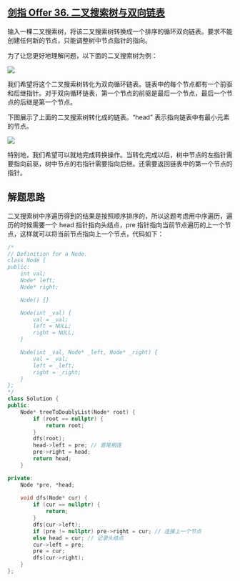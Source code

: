 ## [剑指 Offer 36. 二叉搜索树与双向链表](https://leetcode.cn/problems/er-cha-sou-suo-shu-yu-shuang-xiang-lian-biao-lcof/)

输入一棵二叉搜索树，将该二叉搜索树转换成一个排序的循环双向链表。要求不能创建任何新的节点，只能调整树中节点指针的指向。

为了让您更好地理解问题，以下面的二叉搜索树为例：

![](https://assets.leetcode.com/uploads/2018/10/12/bstdlloriginalbst.png)

我们希望将这个二叉搜索树转化为双向循环链表。链表中的每个节点都有一个前驱和后继指针。对于双向循环链表，第一个节点的前驱是最后一个节点，最后一个节点的后继是第一个节点。

下图展示了上面的二叉搜索树转化成的链表。“head” 表示指向链表中有最小元素的节点。

![](https://assets.leetcode.com/uploads/2018/10/12/bstdllreturndll.png)

特别地，我们希望可以就地完成转换操作。当转化完成以后，树中节点的左指针需要指向前驱，树中节点的右指针需要指向后继。还需要返回链表中的第一个节点的指针。


## 解题思路

二叉搜索树中序遍历得到的结果是按照顺序排序的，所以这题考虑用中序遍历，遍历的时候需要一个 head 指针指向头结点，pre 指针指向当前节点遍历的上一个节点，这样就可以将当前节点指向上一个节点，代码如下：

```cpp
/*
// Definition for a Node.
class Node {
public:
    int val;
    Node* left;
    Node* right;

    Node() {}

    Node(int _val) {
        val = _val;
        left = NULL;
        right = NULL;
    }

    Node(int _val, Node* _left, Node* _right) {
        val = _val;
        left = _left;
        right = _right;
    }
};
*/
class Solution {
public:
    Node* treeToDoublyList(Node* root) {
        if (root == nullptr) {
            return root;
        }
        dfs(root);
        head->left = pre; // 首尾相连
        pre->right = head;
        return head;
    }

private:
    Node *pre, *head;
    
    void dfs(Node* cur) {
        if (cur == nullptr) {
            return;
        }
        dfs(cur->left);
        if (pre != nullptr) pre->right = cur; // 连接上一个节点
        else head = cur; // 记录头结点
        cur->left = pre;
        pre = cur;
        dfs(cur->right);
    }
};
```